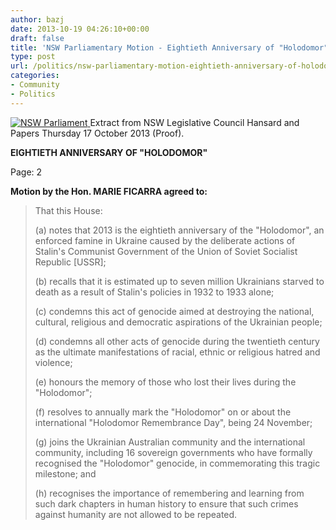 ```yaml
---
author: bazj
date: 2013-10-19 04:26:10+00:00
draft: false
title: 'NSW Parliamentary Motion - Eightieth Anniversary of "Holodomor" '
type: post
url: /politics/nsw-parliamentary-motion-eightieth-anniversary-of-holodomor/
categories:
- Community
- Politics
---
```


[![NSW Parliament](http://www.ozeukes.com/wp-content/uploads/2013/10/NSW-Parliament.jpg)
](http://www.ozeukes.com/wp-content/uploads/2013/10/NSW-Parliament.jpg)Extract from NSW Legislative Council Hansard and Papers Thursday 17 October 2013 (Proof).



**EIGHTIETH ANNIVERSARY OF "HOLODOMOR"**


Page: 2


**Motion by the Hon. MARIE FICARRA agreed to:**


<blockquote>That this House:

(a) notes that 2013 is the eightieth anniversary of the "Holodomor", an enforced famine in Ukraine caused by the deliberate actions of Stalin's Communist Government of the Union of Soviet Socialist Republic [USSR];

(b) recalls that it is estimated up to seven million Ukrainians starved to death as a result of Stalin's policies in 1932 to 1933 alone;

(c) condemns this act of genocide aimed at destroying the national, cultural, religious and democratic aspirations of the Ukrainian people;

(d) condemns all other acts of genocide during the twentieth century as the ultimate manifestations of racial, ethnic or religious hatred and violence;

(e) honours the memory of those who lost their lives during the "Holodomor";

(f) resolves to annually mark the "Holodomor" on or about the international "Holodomor Remembrance Day", being 24 November;

(g) joins the Ukrainian Australian community and the international community, including 16 sovereign governments who have formally recognised the "Holodomor" genocide, in commemorating this tragic milestone; and

(h) recognises the importance of remembering and learning from such dark chapters in human history to ensure that such crimes against humanity are not allowed to be repeated.</blockquote>
